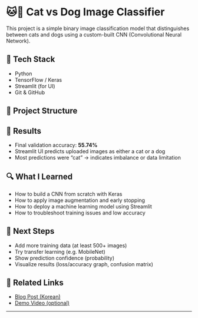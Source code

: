 # 🐱🐶 Cat vs Dog Image Classifier

This project is a simple binary image classification model that distinguishes between cats and dogs using a custom-built CNN (Convolutional Neural Network).

## 🔧 Tech Stack

- Python
- TensorFlow / Keras
- Streamlit (for UI)
- Git & GitHub

## 📁 Project Structure

## 🧪 Results

- Final validation accuracy: **55.74%**
- Streamlit UI predicts uploaded images as either a cat or a dog
- Most predictions were “cat” → indicates imbalance or data limitation

## 🔍 What I Learned

- How to build a CNN from scratch with Keras
- How to apply image augmentation and early stopping
- How to deploy a machine learning model using Streamlit
- How to troubleshoot training issues and low accuracy

## 🚀 Next Steps

- Add more training data (at least 500+ images)
- Try transfer learning (e.g. MobileNet)
- Show prediction confidence (probability)
- Visualize results (loss/accuracy graph, confusion matrix)

## 🔗 Related Links

- [Blog Post (Korean)](https://너의블로그주소)
- [Demo Video (optional)](https://링크)

---
